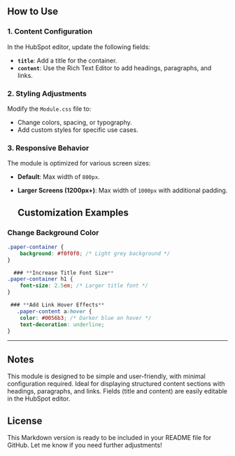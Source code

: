 ## **How to Use**

### **1. Content Configuration**
In the HubSpot editor, update the following fields:
- **`title`**: Add a title for the container.
- **`content`**: Use the Rich Text Editor to add headings, paragraphs, and links.

### **2. Styling Adjustments**
Modify the `Module.css` file to:
- Change colors, spacing, or typography.
- Add custom styles for specific use cases.

### **3. Responsive Behavior**
The module is optimized for various screen sizes:
- **Default**: Max width of `800px`.
- **Larger Screens (1200px+)**: Max width of `1000px` with additional padding.


  ## **Customization Examples**

### **Change Background Color**
```css
.paper-container {
    background: #f0f0f0; /* Light grey background */
}

  ### **Increase Title Font Size**
.paper-container h1 {
    font-size: 2.5em; /* Larger title font */
}

 ### **Add Link Hover Effects**
   .paper-content a:hover {
    color: #0056b3; /* Darker blue on hover */
    text-decoration: underline;
}
```
---

## **Notes**
This module is designed to be simple and user-friendly, with minimal configuration required.
Ideal for displaying structured content sections with headings, paragraphs, and links.
Fields (title and content) are easily editable in the HubSpot editor.


  ## **License**
  
This Markdown version is ready to be included in your README file for GitHub. Let me know if you need further adjustments!



  
